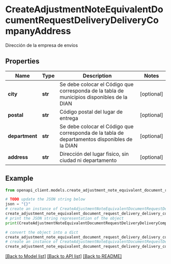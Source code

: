 # CreateAdjustmentNoteEquivalentDocumentRequestDeliveryDeliveryCompanyAddress

Dirección de la empresa de envíos

## Properties

Name | Type | Description | Notes
------------ | ------------- | ------------- | -------------
**city** | **str** | Se debe colocar el Código que corresponda de la tabla de municipios disponibles de la DIAN | [optional] 
**postal** | **str** | Código postal del lugar de entrega | [optional] 
**department** | **str** | Se debe colocar el Código que corresponda de la tabla de departamentos disponibles de la DIAN | [optional] 
**address** | **str** | Dirección del lugar fisico, sin ciudad ni departamento | [optional] 

## Example

```python
from openapi_client.models.create_adjustment_note_equivalent_document_request_delivery_delivery_company_address import CreateAdjustmentNoteEquivalentDocumentRequestDeliveryDeliveryCompanyAddress

# TODO update the JSON string below
json = "{}"
# create an instance of CreateAdjustmentNoteEquivalentDocumentRequestDeliveryDeliveryCompanyAddress from a JSON string
create_adjustment_note_equivalent_document_request_delivery_delivery_company_address_instance = CreateAdjustmentNoteEquivalentDocumentRequestDeliveryDeliveryCompanyAddress.from_json(json)
# print the JSON string representation of the object
print(CreateAdjustmentNoteEquivalentDocumentRequestDeliveryDeliveryCompanyAddress.to_json())

# convert the object into a dict
create_adjustment_note_equivalent_document_request_delivery_delivery_company_address_dict = create_adjustment_note_equivalent_document_request_delivery_delivery_company_address_instance.to_dict()
# create an instance of CreateAdjustmentNoteEquivalentDocumentRequestDeliveryDeliveryCompanyAddress from a dict
create_adjustment_note_equivalent_document_request_delivery_delivery_company_address_from_dict = CreateAdjustmentNoteEquivalentDocumentRequestDeliveryDeliveryCompanyAddress.from_dict(create_adjustment_note_equivalent_document_request_delivery_delivery_company_address_dict)
```
[[Back to Model list]](../README.md#documentation-for-models) [[Back to API list]](../README.md#documentation-for-api-endpoints) [[Back to README]](../README.md)



